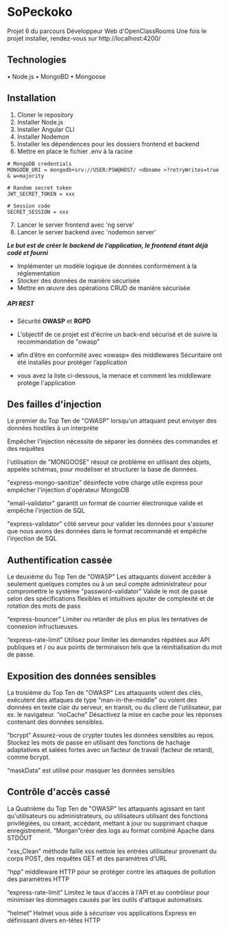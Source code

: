 # SoPeckoko

Projet 6 du parcours Développeur Web d'OpenClassRooms
Une fois le projet installer, rendez-vous sur http://localhost:4200/

## Technologies

• Node.js
• MongoBD
• Mongoose

## Installation

1. Cloner le repository
2. Installer Node.js
3. Installer Angular CLI
4. Installer Nodemon
5. Installer les dépendences pour les dossiers frontend et backend
6. Mettre en place le fichier .env à la racine

````text
# MongoDB credentials
MONGODB_URI = mongodb+srv://USER:PSW@HOST/ <dbname >?retryWrites=true & w=majority

# Random secret token
JWT_SECRET_TOKEN = xxx

# Session code
SECRET_SESSION = xxx
````

7. Lancer le server frontend avec 'ng serve'
8. Lancer le server backend avec 'nodemon server'

***Le but est de créer le backend de l'application, le frontend étant déjà codé et fourni***

* Implémenter un modèle logique de données conformément à la réglementation
* Stocker des données de manière sécurisée
* Mettre en œuvre des opérations CRUD de manière sécurisée

##### API REST

* Sécurité **OWASP** et **RGPD**

* L'objectif de ce projet est d'écrire un back-end sécurisé et de suivre la recommandation de "owasp"
* afin d’être en conformité avec «owasp» des middlewares Sécuritaire ont été installés pour protéger l’application
* vous avez la liste ci-dessous, la menace et comment les middleware protège l'application


## Des failles d'injection


Le premier du Top Ten de "OWASP"
lorsqu'un attaquant peut envoyer des données hostiles à un interprète

Empêcher l'injection nécessite de séparer les données des commandes et des requêtes


l'utilisation de "MONGOOSE" résout ce problème en utilisant des objets, appelés schémas,
pour modéliser et structurer la base de données.

"express-mongo-sanitize” désinfecte votre charge utile express pour empêcher l'injection d'opérateur MongoDB

"email-validator" garantit un format de courrier électronique valide et empêche l'injection de SQL

"express-validator" côté serveur pour valider les données pour s'assurer que nous avons des données dans le format recommandé
et empêche l'injection de SQL


## Authentification cassée
Le deuxième du Top Ten de "OWASP"
Les attaquants doivent accéder à seulement quelques comptes ou à un seul compte administrateur pour compromettre le système
"password-validator" Valide le mot de passe selon des spécifications flexibles et intuitives  ajouter de complexité et de rotation des mots de pass 


“express-bouncer” Limiter ou retarder de plus en plus les tentatives de connexion infructueuses.

“express-rate-limit” Utilisez pour limiter les demandes répétées aux API publiques et / ou aux points de terminaison tels que la réinitialisation du mot de passe.


## Exposition des données sensibles
La troisième du Top Ten de "OWASP"
Les attaquants volent des clés, exécutent des attaques de type "man-in-the-middle" ou volent des données en texte clair du serveur, en transit, ou du client de l'utilisateur, par ex. le navigateur.
“noCache” Désactivez la mise en cache pour les réponses contenant des données sensibles.


“bcrypt” Assurez-vous de crypter toutes les données sensibles au repos. Stockez les mots de passe en utilisant des fonctions de hachage adaptatives et salées fortes avec un facteur de travail (facteur de retard), comme  bcrypt.

“maskData” est utilisé pour masquer les données sensibles


## Contrôle d'accès cassé
La  Quatrième du Top Ten de "OWASP"
les attaquants agissant en tant qu'utilisateurs ou administrateurs, ou utilisateurs utilisant des fonctions privilégiées, ou créant, accédant, mettant à jour ou supprimant chaque enregistrement.
“Morgan”créer des logs  au format combiné Apache dans STDOUT


"xss_Clean" méthode faille xss nettoie
 les entrées utilisateur provenant du corps POST, des requêtes GET et des paramètres d'URL

“hpp” middleware  HTTP pour se protéger contre les attaques de pollution des paramètres HTTP 

“express-rate-limit” Limitez le taux d'accès à l'API et au contrôleur pour minimiser les dommages causés par les outils d'attaque automatisés.

“helmet” Helmet vous aide à sécuriser vos applications Express en définissant divers en-têtes HTTP
